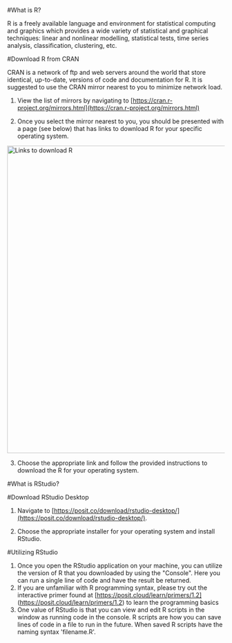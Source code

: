 
#What is R?

R is a freely available language and environment for statistical computing and graphics which provides a wide variety of statistical and graphical techniques: linear and nonlinear modelling, statistical tests, time series analysis, classification, clustering, etc.

#Download R from CRAN

CRAN is a network of ftp and web servers around the world that store identical, up-to-date, versions of code and documentation for R. It is suggested to use the CRAN mirror nearest to you to minimize network load.

1. View the list of mirrors by navigating to [https://cran.r-project.org/mirrors.html](https://cran.r-project.org/mirrors.html)

2. Once you select the mirror nearest to you, you should be presented with a page (see below) that has links to download R for your specific operating system. 

<img width="710" alt="Links to download R" src="https://user-images.githubusercontent.com/54687845/210781131-83ea51a4-7dcf-4ffb-9b32-2ca78a4df3e6.png">

3. Choose the appropriate link and follow the provided instructions to download the R for your operating system.

#What is RStudio?

#Download RStudio Desktop

1. Navigate to [https://posit.co/download/rstudio-desktop/](https://posit.co/download/rstudio-desktop/).

2. Choose the appropriate installer for your operating system and install RStudio.

#Utilizing RStudio

1. Once you open the RStudio application on your machine, you can utilize the version of R that you downloaded by using the "Console". Here you can run a single line of code and have the result be returned. 
2. If you are unfamiliar with R programming syntax, please try out the interactive primer found at [https://posit.cloud/learn/primers/1.2] (https://posit.cloud/learn/primers/1.2) to learn the programming basics
3. One value of RStudio is that you can view and edit R scripts in the window as running code in the console. R scripts are how you can save lines of code in a file to run in the future. When saved R scripts have the naming syntax 'filename.R'.
